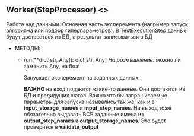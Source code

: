 ## Worker(StepProcessor) <<interface>>

Работа над данными. Основная часть эксперемента (например запуск алгоритма или подбор гиперпараметров). В TestExecutionStep данные будут доставаться из БД, а результат записываться в БД

+ МЕТОДЫ:

  + run(**dict[str, Any]): dict[str, Any] *На размышление:* можно ли заменить Any, на float

    Запускает эксперемент на заданных данных. 

    **ВАЖНО** на вход подаются какие-то данные. Они достаются из БД и предидущих шагов. Важно что бы запрашиваемые параметры для запуска назывались так же, как и в **input_storage_names** и **input_step_names**. На выход тоже обязательно выдавать ВСЕ заданные имена из **output_step_names** и **output_storage_names**.  Это будет проверятся в **validate_output**